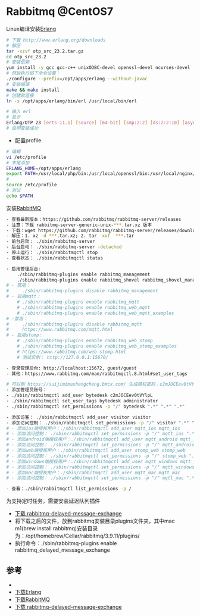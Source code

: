 # Rabbitmq @CentOS7

Linux编译安装[Erlang](http://www.erlang.org/downloads)

``` bash
# 下载 http://www.erlang.org/downloads
# 解压
tar -xzvf otp_src_23.2.tar.gz
cd otp_src_23.2
# 安装依赖
yum install -y gcc gcc-c++ unixODBC-devel openssl-devel ncurses-devel
# 然后执行如下命令设置：
./configure --prefix=/opt/apps/erlang --without-javac
# 安装编译
make && make install
# 创建软连接
ln -s /opt/apps/erlang/bin/erl /usr/local/bin/erl
```

``` bash
# 输入 erl
# 显示
Erlang/OTP 23 [erts-11.1] [source] [64-bit] [smp:2:2] [ds:2:2:10] [async-threads:1] [hipe]
# 说明安装成功
```

- 配置profile

```bash
# 编辑
vi /etc/profile
# 末尾添加
ERLANG_HOME=/opt/apps/erlang
export PATH=/usr/local/php/bin:/usr/local/openssl/bin:/usr/local/nginx/sbin:$ERLANG_HOME/bin:$PATH 
# 
source /etc/profile
# 测试
echo $PATH
```

安装[RabbitMQ](https://github.com/rabbitmq/rabbitmq-server/releases)

``` bash
- 查看最新版本：https://github.com/rabbitmq/rabbitmq-server/releases
- 注意：下载 rabbitmq-server-generic-unix-***.tar.xz 版本
- 下载：wget https://github.com/rabbitmq/rabbitmq-server/releases/download/v3.9.11/rabbitmq-server-generic-unix-3.9.11.tar.xz
- 解压：1. xz -d ***.tar.xz; 2. tar -xvf  ***.tar
- 前台启动： ./sbin/rabbitmq-server
- 后台启动： ./sbin/rabbitmq-server -detached
- 停止运行： ./sbin/rabbitmqctl stop
- 查看状态： ./sbin/rabbitmqctl status

- 启用管理后台:
    ./sbin/rabbitmq-plugins enable rabbitmq_management
    ./sbin/rabbitmq-plugins enable rabbitmq_shovel rabbitmq_shovel_management
# - 禁用：
#     ./sbin/rabbitmq-plugins disable rabbitmq_management
# - 启用mqtt：  
    # ./sbin/rabbitmq-plugins enable rabbitmq_mqtt
    # ./sbin/rabbitmq-plugins enable rabbitmq_web_mqtt
    # ./sbin/rabbitmq-plugins enable rabbitmq_web_mqtt_examples
# -禁用：
#     ./sbin/rabbitmq-plugins disable rabbitmq_mqtt
#     https://www.rabbitmq.com/mqtt.html
# - 启用stomp:
    # ./sbin/rabbitmq-plugins enable rabbitmq_web_stomp
    # ./sbin/rabbitmq-plugins enable rabbitmq_web_stomp_examples
    # https://www.rabbitmq.com/web-stomp.html
    # 测试实例： http://127.0.0.1:15670/

- 登录管理后台: http://localhost:15672, guest/guest
- 其他：https://www.rabbitmq.com/man/rabbitmqctl.8.html#set_user_tags

# 可以到 https://suijimimashengcheng.bmcx.com/ 生成随机密码：c2mJOCEev0tVYlpL
- 添加管理员账号：
- ./sbin/rabbitmqctl add_user bytedesk c2mJOCEev0tVYlpL
- ./sbin/rabbitmqctl set_user_tags bytedesk administrator
- ./sbin/rabbitmqctl set_permissions -p "/" bytedesk ".*" ".*" ".*"

- 添加访客： ./sbin/rabbitmqctl add_user visitor visitor
- 添加访问控制： ./sbin/rabbitmqctl set_permissions -p "/" visitor ".*" ".*" ".*"
# - 添加ios端授权用户：./sbin/rabbitmqctl add_user mqtt_ios mqtt_ios
# - 添加访问控制： ./sbin/rabbitmqctl set_permissions -p "/" mqtt_ios ".*" ".*" ".*"
# - 添加android端授权用户：./sbin/rabbitmqctl add_user mqtt_android mqtt_android
# - 添加访问控制： ./sbin/rabbitmqctl set_permissions -p "/" mqtt_android ".*" ".*" ".*"
# - 添加web端授权用户：./sbin/rabbitmqctl add_user stomp_web stomp_web
# - 添加访问控制： ./sbin/rabbitmqctl set_permissions -p "/" stomp_web ".*" ".*" ".*"
# - 添加windows端授权用户：./sbin/rabbitmqctl add_user mqtt_windows mqtt_windows
# - 添加访问控制： ./sbin/rabbitmqctl set_permissions -p "/" mqtt_windows ".*" ".*" ".*"
# - 添加mac端授权用户：./sbin/rabbitmqctl add_user mqtt_mac mqtt_mac
# - 添加访问控制： ./sbin/rabbitmqctl set_permissions -p "/" mqtt_mac ".*" ".*" ".*"

- 查看：./sbin/rabbitmqctl list_permissions -p /

```

为支持定时任务，需要安装延迟队列插件

- [下载 rabbitmq-delayed-message-exchange](https://github.com/rabbitmq/rabbitmq-delayed-message-exchange)
- 将下载之后的文件，放到rabbitmq安装目录plugins文件夹，其中mac m1(brew install rabbitmq)安装目录为：/opt/homebrew/Cellar/rabbitmq/3.9.11/plugins/
- 执行命令：./sbin/rabbitmq-plugins enable rabbitmq_delayed_message_exchange

## 参考

- [](https://www.jianshu.com/p/2187e03ad126)
- [下载Erlang](http://www.erlang.org/downloads)
- [下载RabbitMQ](https://github.com/rabbitmq/rabbitmq-server/releases)
- [下载 rabbitmq-delayed-message-exchange](https://github.com/rabbitmq/rabbitmq-delayed-message-exchange)
